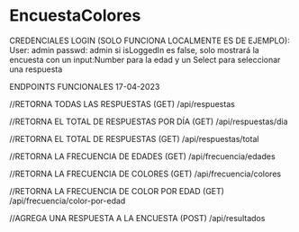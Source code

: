 # EncuestaColores

CREDENCIALES LOGIN (SOLO FUNCIONA LOCALMENTE ES DE EJEMPLO): 
User: admin
passwd: admin
si isLoggedIn es false, solo mostrará la encuesta con un input:Number para la edad y un Select para seleccionar una respuesta 

ENDPOINTS FUNCIONALES 17-04-2023

//RETORNA TODAS LAS RESPUESTAS (GET)
/api/respuestas

//RETORNA EL TOTAL DE RESPUESTAS POR DÍA (GET)
/api/respuestas/dia

//RETORNA EL TOTAL DE RESPUESTAS (GET)
/api/respuestas/total

//RETORNA LA FRECUENCIA DE EDADES (GET)
/api/frecuencia/edades

//RETORNA LA FRECUENCIA DE COLORES (GET)
/api/frecuencia/colores

//RETORNA LA FRECUENCIA DE COLOR POR EDAD (GET)
/api/frecuencia/color-por-edad

//AGREGA UNA RESPUESTA A LA ENCUESTA (POST)
/api/resultados
